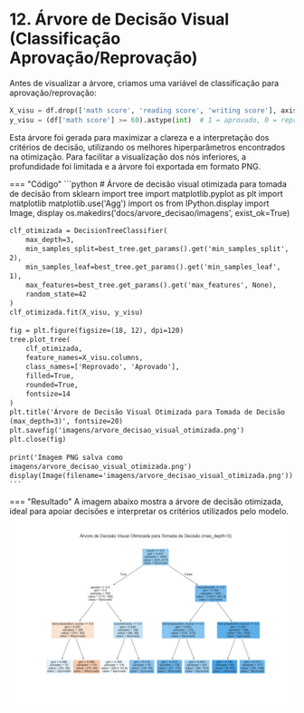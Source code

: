 # 12. Árvore de Decisão Visual (Classificação Aprovação/Reprovação)

Antes de visualizar a árvore, criamos uma variável de classificação para aprovação/reprovação:
```python
X_visu = df.drop(['math score', 'reading score', 'writing score'], axis=1)
y_visu = (df['math score'] >= 60).astype(int)  # 1 = aprovado, 0 = reprovado
```

Esta árvore foi gerada para maximizar a clareza e a interpretação dos critérios de decisão, utilizando os melhores hiperparâmetros encontrados na otimização. Para facilitar a visualização dos nós inferiores, a profundidade foi limitada e a árvore foi exportada em formato PNG.

=== "Código"
	```python
	# Árvore de decisão visual otimizada para tomada de decisão
	from sklearn import tree
	import matplotlib.pyplot as plt
	import matplotlib
	matplotlib.use('Agg')
	import os
	from IPython.display import Image, display
	os.makedirs('docs/arvore_decisao/imagens', exist_ok=True)

	clf_otimizada = DecisionTreeClassifier(
		max_depth=3,
		min_samples_split=best_tree.get_params().get('min_samples_split', 2),
		min_samples_leaf=best_tree.get_params().get('min_samples_leaf', 1),
		max_features=best_tree.get_params().get('max_features', None),
		random_state=42
	)
	clf_otimizada.fit(X_visu, y_visu)

	fig = plt.figure(figsize=(18, 12), dpi=120)
	tree.plot_tree(
		clf_otimizada,
		feature_names=X_visu.columns,
		class_names=['Reprovado', 'Aprovado'],
		filled=True,
		rounded=True,
		fontsize=14
	)
	plt.title('Árvore de Decisão Visual Otimizada para Tomada de Decisão (max_depth=3)', fontsize=20)
	plt.savefig('imagens/arvore_decisao_visual_otimizada.png')
	plt.close(fig)

	print('Imagem PNG salva como imagens/arvore_decisao_visual_otimizada.png')
	display(Image(filename='imagens/arvore_decisao_visual_otimizada.png'))
	```
=== "Resultado"
	A imagem abaixo mostra a árvore de decisão otimizada, ideal para apoiar decisões e interpretar os critérios utilizados pelo modelo.
	![Árvore de decisão visual otimizada](imagens/arvore_decisao_visual_otimizada.png)
